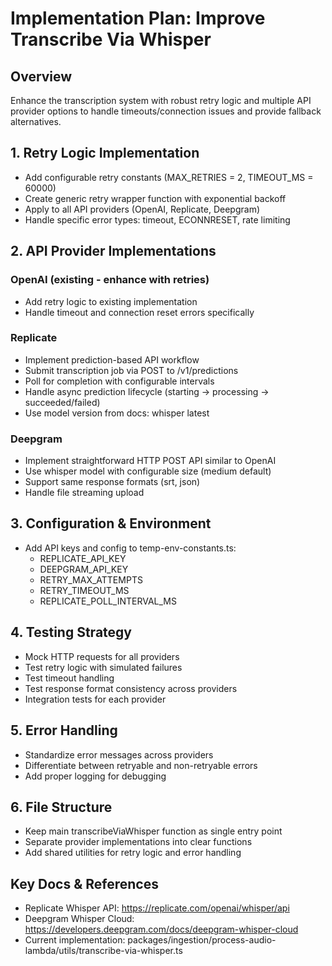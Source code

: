 # Implementation Plan: Improve Transcribe Via Whisper

## Overview
Enhance the transcription system with robust retry logic and multiple API provider options to handle timeouts/connection issues and provide fallback alternatives.

## 1. Retry Logic Implementation
- Add configurable retry constants (MAX_RETRIES = 2, TIMEOUT_MS = 60000)
- Create generic retry wrapper function with exponential backoff
- Apply to all API providers (OpenAI, Replicate, Deepgram)
- Handle specific error types: timeout, ECONNRESET, rate limiting

## 2. API Provider Implementations

### OpenAI (existing - enhance with retries)
- Add retry logic to existing implementation
- Handle timeout and connection reset errors specifically

### Replicate 
- Implement prediction-based API workflow
- Submit transcription job via POST to /v1/predictions
- Poll for completion with configurable intervals
- Handle async prediction lifecycle (starting -> processing -> succeeded/failed)
- Use model version from docs: whisper latest

### Deepgram
- Implement straightforward HTTP POST API similar to OpenAI
- Use whisper model with configurable size (medium default)
- Support same response formats (srt, json)
- Handle file streaming upload

## 3. Configuration & Environment
- Add API keys and config to temp-env-constants.ts:
  - REPLICATE_API_KEY
  - DEEPGRAM_API_KEY  
  - RETRY_MAX_ATTEMPTS
  - RETRY_TIMEOUT_MS
  - REPLICATE_POLL_INTERVAL_MS

## 4. Testing Strategy
- Mock HTTP requests for all providers
- Test retry logic with simulated failures
- Test timeout handling
- Test response format consistency across providers
- Integration tests for each provider

## 5. Error Handling
- Standardize error messages across providers
- Differentiate between retryable and non-retryable errors
- Add proper logging for debugging

## 6. File Structure
- Keep main transcribeViaWhisper function as single entry point
- Separate provider implementations into clear functions
- Add shared utilities for retry logic and error handling

## Key Docs & References
- Replicate Whisper API: https://replicate.com/openai/whisper/api
- Deepgram Whisper Cloud: https://developers.deepgram.com/docs/deepgram-whisper-cloud
- Current implementation: packages/ingestion/process-audio-lambda/utils/transcribe-via-whisper.ts